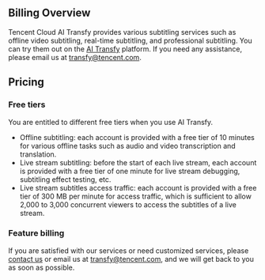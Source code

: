 
## Billing Overview
Tencent Cloud AI Transfy provides various subtitling services such as offline video subtitling, real-time subtitling, and professional subtitling. You can try them out on the [AI Transfy](https://transfy.cloud.tencent.com) platform. If you need any assistance, please email us at transfy@tencent.com.

## Pricing
### Free tiers
You are entitled to different free tiers when you use AI Transfy.
- Offline subtitling: each account is provided with a free tier of 10 minutes for various offline tasks such as audio and video transcription and translation.
- Live stream subtitling: before the start of each live stream, each account is provided with a free tier of one minute for live stream debugging, subtitling effect testing, etc.
- Live stream subtitles access traffic: each account is provided with a free tier of 300 MB per minute for access traffic, which is sufficient to allow 2,000 to 3,000 concurrent viewers to access the subtitles of a live stream.

### Feature billing
If you are satisfied with our services or need customized services, please [contact us](https://intl.cloud.tencent.com/contact-sales) or email us at transfy@tencent.com, and we will get back to you as soon as possible.


